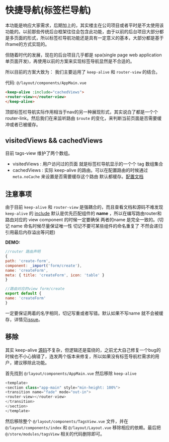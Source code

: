 # 快捷导航(标签栏导航)

本功能是响应大家需求，后期加上的，其实楼主在公司项目或者平时是不太使用该功能的。以前那些传统后台框架往往会包含此功能，由于以前的后台项目大部分都是多页面的形式，所以标签栏导航功能还是具有一定意义的基本，大部分都是基于iframe的方式实现的。

但随着时代的发展，现在的后台项目几乎都是 spa(single page web application 单页面开发)，再使用以前的方案来实现标签导航显然是不合适的。

所以目前的方案大致为：
我们主要运用了 `keep-alive` 和 `router-view` 的结合。

代码: `@/layout/components/AppMain.vue `

```html
<keep-alive :include="cachedViews">
<router-view></router-view>
</keep-alive>
```

顶部标签栏导航实际作用相当于nav的另一种展现形式，其实说白了都是一个个router-link。然后我们在来监听路由 `$route` 的变化，来判断当前页面是否需要缓冲或者已被缓存。

## visitedViews && cachedViews
目前 tags-view 维护了两个数组。
- visitedViews : 用户访问过的页面 就是标签栏导航显示的一个个 tag 数组集合
- cachedViews : 实际 keep-alive 的路由。可以在配置路由的时候通过 `meta.noCache` 来设置是否需要缓存这个路由 默认都缓存。[配置文档](router-and-nav)

## 注意事项
由于目前 `keep-alive` 和 `router-view` 是强耦合的，而且查看文档和源码不难发现 `keep-alive` 的 [include](https://cn.vuejs.org/v2/api/#keep-alive) 默认是优先匹配组件的 **name** ，所以在编写路由router和路由对应的 view component 的时候一定要确保 两者的name 是完全一致的。(切记 name 命名时候尽量保证唯一性 切记不要可某些组件的命名重复了 不然会递归引用最后内存溢出等问题)

**DEMO:**
```js
//router 路由声明
{
path: 'create-form',
component: _import('form/create'),
name: 'createForm',
meta: { title: 'createForm', icon: 'table' }
}
```

```js
//路由对应的view form/create
export default {
name: 'createForm'
}
```

一定要保证两着的名字相同，切记写重或者写错。默认如果不写name 就不会被缓存，详情见[issue](https://github.com/vuejs/vue/issues/6938#issuecomment-345728620)。

## 移除
其实 keep-alive [源码](https://github.com/vuejs/vue/blob/dev/src/core/components/keep-alive.js)不复杂，但逻辑还是蛮绕的，之前尤大自己修复一个bug的时候也不小心搞错了，连发两个版本来修复，所以如果没有标签导航栏需求的用户，建议移除此功能。

首先找到 `@/layout/components/AppMain.vue` 然后移除 `keep-alive`
```js
<template>
<section class="app-main" style="min-height: 100%">
<transition name="fade" mode="out-in">
<router-view></router-view>
</transition>
</section>
</template>
```

然后移除整个 `@/layout/components/TagsView.vue` 文件，并在`@/layout/components/index` 和 `@/layout/Layout.vue` 移除相应的依赖。最后把 `@/store/modules/tagsView` 相关的代码删除即可。
